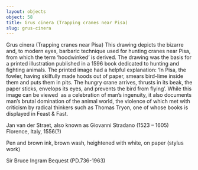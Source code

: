 ```yaml
---
layout: objects
object: 58
title: Grus cinera (Trapping cranes near Pisa)
slug: grus-cinera
---
```

Grus cinera (Trapping cranes near Pisa)  This drawing depicts the bizarre and, to modern eyes, barbaric technique used for hunting cranes near Pisa, from which the term ‘hoodwinked’ is derived. The drawing was the basis for a printed illustration published in a 1596 book dedicated to hunting and fighting animals. The printed image had a helpful explanation: ‘In Pisa, the fowler, having skilfully made hoods out of paper, smears bird-lime inside them and puts them in pits. The hungry crane arrives, thrusts in its beak, the paper sticks, envelops its eyes, and prevents the bird from flying’. While this image can be viewed  as a celebration of man’s ingenuity, it also documents man’s brutal domination of the animal world, the violence of which met with criticism by radical thinkers such as Thomas  Tryon, one of whose books is displayed in Feast  &amp; Fast.

Jan van der Straet, also known as Giovanni Stradano (1523 – 1605)  Florence, Italy, 1556(?)  

Pen and brown ink, brown wash, heightened with white, on paper (stylus work)  

Sir Bruce Ingram Bequest (PD.736-1963)
